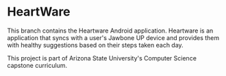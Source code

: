 HeartWare
=========

This branch contains the Heartware Android application. Heartware is an application that syncs with a user's Jawbone UP device and provides them with healthy suggestions based on their steps taken each day.

This project is part of Arizona State University's Computer Science capstone curriculum.

